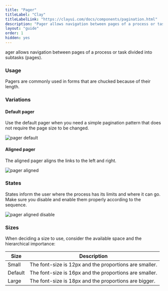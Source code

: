 ```yaml
---
title: "Pager"
titleLabel: "Clay"
titleLabelLink: "https://clayui.com/docs/components/pagination.html"
description: "Pager allows navigation between pages of a process or task divided into subtasks (pages)."
layout: "guide"
order: 1
hidden: yes
---
```


<div class="page-description">ager allows navigation between pages of a process or task divided into subtasks (pages).</div>

### Usage

Pagers are commonly used in forms that are chucked because of their length.

### Variations

#### Default pager

Use the default pager when you need a simple pagination pattern that does not require the page size to be changed.

![pager default](/lexicon/images/pagerDefault.png)

#### Aligned pager

The aligned pager aligns the links to the left and right.

![pager aligned](/lexicon/images/pagerAligned.png)

### States

States inform the user where the process has its limits and where it can go. Make sure you disable and enable them properly according to the sequence.

![pager aligned disable](/lexicon/images/pagerAlignedDisable.png)

### Sizes

When deciding a size to use, consider the available space and the hierarchical importance:

| Size | Description |
| ---- | ----------- |
| Small | The font-size is 12px and the proportions are smaller. |
| Default | The font-size is 16px and the proportions are smaller. |
| Large | The font-size is 18px and the proportions are bigger. |
